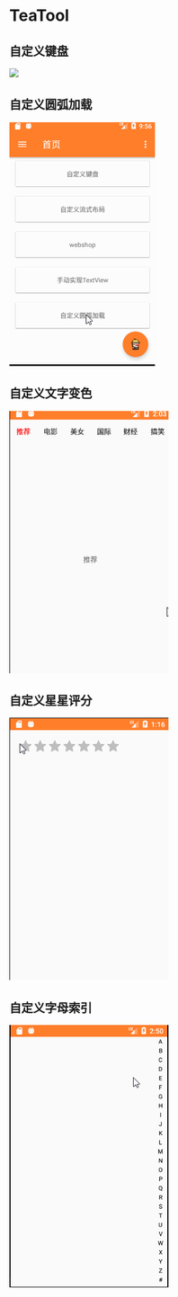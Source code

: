 # TeaTool

## 自定义键盘

![](https://adamright.github.io/img/1.gif)

## 自定义圆弧加载

![](img/2.gif)

## 自定义文字变色

![](img/3.gif)

## 自定义星星评分

![](img/4.gif)

## 自定义字母索引

![](img/5.gif)
